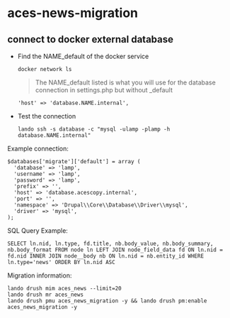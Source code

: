 # aces-news-migration

## connect to docker external database
- Find the NAME_default of the docker service

      docker network ls
     > The NAME_default listed is what you will use for the database connection in settings.php but without _default

      'host' => 'database.NAME.internal',
- Test the connection

      lando ssh -s database -c "mysql -ulamp -plamp -h database.NAME.internal"

Example connection:

    $databases['migrate']['default'] = array (
      'database' => 'lamp',
      'username' => 'lamp',
      'password' => 'lamp',
      'prefix' => '',
      'host' => 'database.acescopy.internal',
      'port' => '',
      'namespace' => 'Drupal\\Core\\Database\\Driver\\mysql',
      'driver' => 'mysql',
    );

SQL Query Example:

    SELECT ln.nid, ln.type, fd.title, nb.body_value, nb.body_summary, nb.body_format FROM node ln LEFT JOIN node_field_data fd ON ln.nid = fd.nid INNER JOIN node__body nb ON ln.nid = nb.entity_id WHERE ln.type='news' ORDER BY ln.nid ASC

Migration information:

    lando drush mim aces_news --limit=20
    lando drush mr aces_news
    lando drush pmu aces_news_migration -y && lando drush pm:enable aces_news_migration -y
